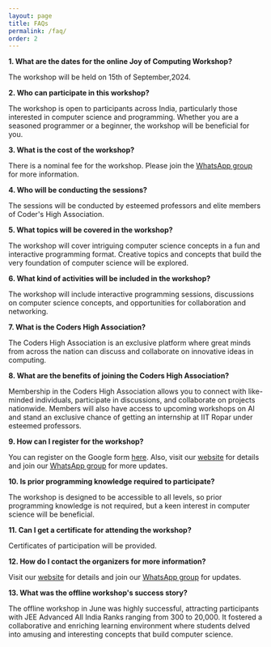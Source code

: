 ```yaml
---
layout: page
title: FAQs
permalink: /faq/
order: 2
---
```


**1. What are the dates for the online Joy of Computing Workshop?**


The workshop will be held on 15th of September,2024.

**2. Who can participate in this workshop?**


The workshop is open to participants across India, particularly those interested in computer science and programming. Whether you are a seasoned programmer or a beginner, the workshop will be beneficial for you.


**3. What is the cost of the workshop?**


There is a nominal fee for the workshop. Please join the [WhatsApp group](https://chat.whatsapp.com/LUTSifFi44zAoHSzRv80QQ) for more information.

**4. Who will be conducting the sessions?**


The sessions will be conducted by esteemed professors and elite members of Coder's High Association.


**5. What topics will be covered in the workshop?**


The workshop will cover intriguing computer science concepts in a fun and interactive programming format. Creative topics and concepts that build the very foundation of computer science will be explored.


**6. What kind of activities will be included in the workshop?**


The workshop will include interactive programming sessions, discussions on computer science concepts, and opportunities for collaboration and networking.


**7. What is the Coders High Association?**


The Coders High Association is an exclusive platform where great minds from across the nation can discuss and collaborate on innovative ideas in computing.


**8. What are the benefits of joining the Coders High Association?**


Membership in the Coders High Association allows you to connect with like-minded individuals, participate in discussions, and collaborate on projects nationwide. Members will also have access to upcoming workshops on AI and stand an exclusive chance of getting an internship at IIT Ropar under esteemed professors.


**9. How can I register for the workshop?**


You can register on the Google form [here](http://bit.ly/JOC_Registration). Also, visit our [website](http://bit.ly/JOC_Website) for details and join our [WhatsApp group](https://chat.whatsapp.com/LUTSifFi44zAoHSzRv80QQ) for more updates.


**10. Is prior programming knowledge required to participate?**


The workshop is designed to be accessible to all levels, so prior programming knowledge is not required, but a keen interest in computer science will be beneficial.


**11. Can I get a certificate for attending the workshop?**


Certificates of participation will be provided.


**12. How do I contact the organizers for more information?**


Visit our [website](http://bit.ly/JOC_Website) for details and join our [WhatsApp group](https://chat.whatsapp.com/LUTSifFi44zAoHSzRv80QQ) for updates.


**13. What was the offline workshop's success story?**


The offline workshop in June was highly successful, attracting participants with JEE Advanced All India Ranks ranging from 300 to 20,000. It fostered a collaborative and enriching learning environment where students delved into amusing and interesting concepts that build computer science.

